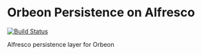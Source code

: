 Orbeon Persistence on Alfresco
==============================

[![Build Status](https://travis-ci.org/nurfherder/alfresco-persistence-layer.svg?branch=master)](https://travis-ci.org/nurfherder/alfresco-persistence-layer)

Alfresco persistence layer for Orbeon
